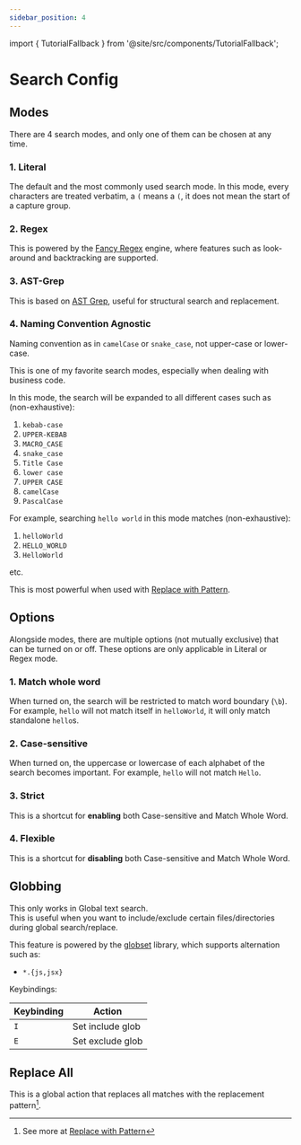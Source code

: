 ```yaml
---
sidebar_position: 4
---
```


import { TutorialFallback } from '@site/src/components/TutorialFallback';

# Search Config

## Modes

There are 4 search modes, and only one of them can be chosen at any time.

### 1. Literal

The default and the most commonly used search mode. In this mode, every
characters are treated verbatim, a `(` means a `(`, it does not mean the start
of a capture group.

<TutorialFallback filename="literal-search"/>

### 2. Regex

This is powered by the [Fancy Regex](https://github.com/fancy-regex/fancy-regex) engine,
where features such as look-around and backtracking are supported.

<TutorialFallback filename="regex"/>

### 3. AST-Grep

This is based on [AST Grep](https://github.com/ast-grep/ast-grep), useful for structural search and replacement.

<TutorialFallback filename="ast-grep"/>

### 4. Naming Convention Agnostic

Naming convention as in `camelCase` or `snake_case`, not upper-case or lower-case.

This is one of my favorite search modes, especially when dealing with business code.

In this mode, the search will be expanded to all different cases such as (non-exhaustive):

1. `kebab-case`
2. `UPPER-KEBAB`
3. `MACRO_CASE`
4. `snake_case`
5. `Title Case`
6. `lower case`
7. `UPPER CASE`
8. `camelCase`
9. `PascalCase`

For example, searching `hello world` in this mode matches (non-exhaustive):

1. `helloWorld`
2. `HELLO_WORLD`
3. `HelloWorld`

etc.

This is most powerful when used with [Replace with Pattern](actions/index.md#replace-with-pattern).

<TutorialFallback filename="naming-convention-agnostic"/>

## Options

Alongside modes, there are multiple options (not mutually exclusive) that can be turned on or off.
These options are only applicable in Literal or Regex mode.

### 1. Match whole word

When turned on, the search will be restricted to match word boundary (`\b`). For example, `hello` will not match itself in `helloWorld`, it will only match standalone `hello`s.

<TutorialFallback filename="match-whole-word"/>

### 2. Case-sensitive

When turned on, the uppercase or lowercase of each alphabet of the search becomes important. For example, `hello` will not match `Hello`.

<TutorialFallback filename="case-sensitive"/>

### 3. Strict

This is a shortcut for **enabling** both Case-sensitive and Match Whole Word.

### 4. Flexible

This is a shortcut for **disabling** both Case-sensitive and Match Whole Word.

## Globbing

This only works in Global text search.  
This is useful when you want to include/exclude certain files/directories during
global search/replace.

This feature is powered by the [globset](https://docs.rs/globset/latest/globset/#syntax) library, which supports alternation such as:

- `*.{js,jsx}`

Keybindings:

| Keybinding | Action           |
| ---------- | ---------------- |
| `I`        | Set include glob |
| `E`        | Set exclude glob |

## Replace All

This is a global action that replaces all matches with the replacement pattern[^1].

<TutorialFallback filename="replace-all"/>

[^1]: See more at [Replace with Pattern](actions/index.md#replace-with-pattern)
